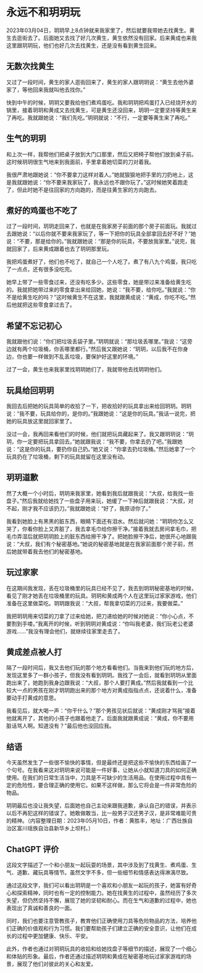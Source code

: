# 永远不和玥玥玩

2023年03月04日，玥玥早上8点钟就来我家里了，然后就要我带她去找黄生。黄生去逛街去了。后面她又去找了好几次黄生，黄生依然没有回家。后来黄成也来我这里跟玥玥玩，他们也好几次去找黄生，还是没有看到黄生回来。

## 无数次找黄生

又过了一段时间，黄生的家人逛街回来了，黄生的家人跟玥玥说：“黄生去他外婆家了，等他回来我就叫他去找你。”

快到中午的时候，玥玥又要我给他们煮鸡蛋吃。我和玥玥把鸡蛋打入已经烧开水的锅里，接着玥玥和黄成又去找黄生，可是黄生还没回来，玥玥一定要坚持等黄生来了再吃。我就跟她说：“我们先吃。”玥玥就说：“不行，一定要等黄生来了再吃。”

## 生气的玥玥

和上次一样，我帮他们把桌子放到大门口那里，然后又把椅子帮他们放到桌子前。这时候玥玥很生气地来到我面前，手里拿着她切菜的刀对着我。

我很严肃地跟她说：“你不要拿刀这样对着人。”她就狠狠地把手里的刀扔地上，这是我就跟她说：“你不要来我家玩了，我永远也不跟你玩了。”这时候她笑着跑走了，但此时她不是往回家的方向跑的，而是往黄生家的方向跑去。

## 煮好的鸡蛋也不吃了

过了一段时间，玥玥走回来了，也就是在我家房子前面的那个房子前面玩。我就过去跟她说：“以后你就不要来我家玩了，等一下把你的玩具全部拿回去好不好？”她说：“不要，那是给你的。”我就跟她说：“那是你的玩具，不要放我家里。”说完，我就回家了，后来黄成跟着也去了玥玥那里玩。

我把鸡蛋煮好了，他们也不吃了，就自己一个人吃了。煮了有八九个鸡蛋，我只吃了一点点，还有很多没吃完。

她早上带了一些零食过来，还没有吃多少。这些零食，她是带过来准备给黄生吃的。我就把她带过来的零食拿出来给回她，她说：“我不要，给你吃。”我就说：“你不是给黄生吃的吗？”这时候黄生不在这里，我就跟黄成说：“黄成，你吃不吃。”然后他就把这些零食拿过去了。

## 希望不忘记初心

我就跟他们说：“你们把垃圾丢袋子里。”玥玥就说：“那垃圾丢哪里。”我说：“这旁边就有两个垃圾桶，你丢哪里都行。”然后我又跟她说：“玥玥，以后我不在你身边，你也要一样做到不乱丢垃圾，要保护好这里的环境。”

过了一会，黄生也来我家里找玥玥她们了，我就带他去找玥玥他们。

## 玩具给回玥玥

我回去后把她的玩具简单的收拾了一下，把收拾好的玩具拿出来给回玥玥。玥玥说：“我不要，玩具给你的，是你的。”我跟她说：“这是你的玩具。”我话一说完，把她的玩具放这里就回家里了。

没过一会，我再回来看他们的时候，他们就把玩具藏起来了。我又跟玥玥说：“玥玥，你一定要把玩具拿回去。”她就跟我说：“我不要，你拿去扔了吧。”我跟她说：“这是你的玩具，要扔你自己扔。”她又说：“你拿去扔垃圾桶。”然后她拿了一个玩具扔在了垃圾桶，剩下的玩具就留在这里没有动。

## 玥玥道歉

然了大概一个小时后，玥玥来我家里，她看到我后就跟我说：“大叔，给我找一些盘子。”然后我就给她找了一些盘子用来玩，她缓了一下神后就跟我说：“大叔，对不起，刚才我不应该扔刀。”我就跟她说：“好了，我原谅你了。”

我看到她脸上有黑黑的脏东西，眼睛下面还有泪水。然后就问她：“玥玥你怎么又哭了，你看你脸上又弄脏了，我去拿毛巾给你擦干净。”接着我就去房间拿毛巾，把毛巾弄湿后就把玥玥脸上的脏东西给擦干净了。把她脸擦干净后，她很开心地跟我说：“大叔，我们有个秘密基地。”她说的秘密基地就是在我家前面那个房子前，然后她就带着我去他们的秘密基地。

## 玩过家家

在这期间我发现，丢在垃圾桶里的玩具已经不见了，我去到玥玥秘密基地的时候，看见了刚才她丢在垃圾桶里的玩具。玥玥和黄成两个人在这里玩过家家游戏，他们准备在这里做菜吃。玥玥跟我说：“大叔，帮我拿切菜的刀过来，我要做菜。”

我把玥玥用来切菜的刀拿了过来给她，把刀递给她的时候对她说：“你小心点，不要割到手喽。”我离开的时候，听到玥玥对黄成说：“你叫我老婆，我们玩老公老婆游戏……”我没有理会他们，就继续往家里走去了。

## 黄成差点被人打

隔了一段时间后，我又去他们玩的那个地方看看他们。当我来到他们玩的地方后，发现这里多了一群小孩子，但我没有看到玥玥。我找了一会后，就看到玥玥从里面跑出来了，她跑到我身边跟我说：“大叔，那个人要打黄成。”然后我就看到一个比较大一点的男孩在刚才玥玥跑出来的那个地方对黄成指指点点，还说着什么，准备要动手打黄成的意思。

我看见后，就大喝一声：“你干什么？”那个男孩见状后就说：“黄成刚才骂我”接着他就离开了，其他的小孩子也跟着他走了。后面我就跟黄成说：“黄成，你不要用脏话骂人啊。知道没有？”最后他也没回应我。

##  结语

今天虽然发生了一些很不愉快的事情，但是最终还是把这些不愉快的东西给画了一个句号。在我看来这对玥玥来说可能是一件好事，让她从小就知道刀具的如何正确使用。在我们的日常生活当中，刀具是不可缺少的生活用品。在使用过程中具有一定的危险性，要合理正确的使用它。如果不这样做，那么它将会是一件非常危险的物品。

玥玥最后也没让我失望，后面她也自己主动来跟我道歉，承认自己的错误，并表示以后不再犯这样的错误了。她敢做敢当，比一般男子汉还男子汉，是非常难能可贵的精神。（内容整理日期：2023年05月10日，作者：黄胜丰，地址：广西壮族自治区富川瑶族自治县新华乡上坝村。）

## ChatGPT 评价

这段文字描述了一个和小朋友一起玩耍的场景，其中涉及到了找黄生、煮鸡蛋、生气、道歉、藏玩具等情节。虽然文字不多，但一些细节和情感表达得淋漓尽致。

通过这段文字，我们可以看出玥玥是一个喜欢和小朋友一起玩的孩子，她富有好奇心和探索精神，同时也有一定的控制能力。她在找黄生的过程中，虽然经历了多次失望，但仍然坚持不懈，展现了她的坚韧和耐心。而在生气和道歉的过程中，她也表现出了真诚和善良的一面。

同时，我们也要注意管教孩子，教育他们正确使用刀具等危险物品的方法，培养他们正确的价值观和行为习惯。我们要帮助孩子们建立正确的安全意识，让他们在成长的过程中更加健康、快乐、平安。

此外，作者也通过对玥玥玩具的收拾和给她找盘子等细节的描述，展现了一个细心和体贴的形象。最后，作者还通过描述玥玥和黄成在秘密基地玩过家家游戏的场景，展现了他们对彼此的关心和友爱。
